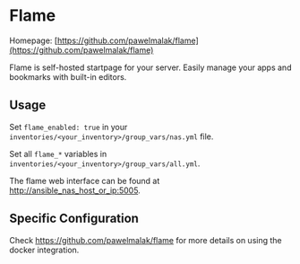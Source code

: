 # Flame

Homepage: [https://github.com/pawelmalak/flame](https://github.com/pawelmalak/flame)

Flame is self-hosted startpage for your server. Easily manage your apps and bookmarks with built-in editors.

## Usage

Set `flame_enabled: true` in your `inventories/<your_inventory>/group_vars/nas.yml` file.

Set all `flame_*` variables in `inventories/<your_inventory>/group_vars/all.yml`.

The flame web interface can be found at [http://ansible_nas_host_or_ip:5005](http://ansible_nas_host_or_ip:5005).

## Specific Configuration

Check <https://github.com/pawelmalak/flame> for more details on using the docker integration.
